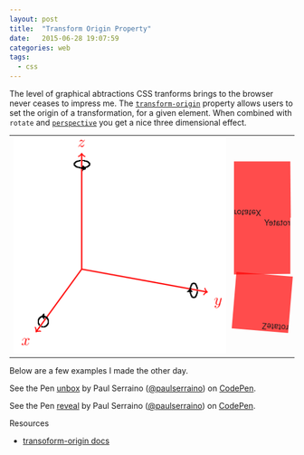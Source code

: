 ```yaml
---
layout: post
title:  "Transform Origin Property"
date:   2015-06-28 19:07:59
categories: web
tags:
  - css
---
```


<style>
  .rot {
  width: 100px;
  height: 100px;
  background-color: hsla( 0, 100%, 50%, 0.7 );
}

.rot-x {
  transform-origin: 0px 50px;
  animation: rotate-x 6s;
  animation-iteration-count: infinite;
}

.rot-y {
  transform-origin: 50px 0px;
  animation: rotate-y 6s;
  animation-iteration-count: infinite;
}

.rot-z {
  transform-origin: 50px 50px 0px;
  animation: rotate-z 6s;
  animation-iteration-count: infinite;
}

@keyframes rotate-x {
    0%   { transform: perspective(1000px) rotatex(0deg); }
    100% { transform: perspective(1000px) rotatex(360deg); }
}

@keyframes rotate-y {
    0%   { transform: perspective(1000px) rotateY(0deg); }
    100% { transform: perspective(1000px) rotateY(360deg); }
}

@keyframes rotate-z {
    0%   { transform: perspective(1000px) rotateZ(0deg); }
    100% { transform: perspective(1000px) rotateZ(360deg); }
}
</style>

The level of graphical abtractions CSS tranforms brings to the browser never ceases to impress me. The [`transform-origin`](https://developer.mozilla.org/en-US/docs/Web/CSS/transform-origin) property allows users to set the origin of a transformation, for a given element. When combined with `rotate` and [`perspective`](https://developer.mozilla.org/en-US/docs/Web/CSS/perspective) you get a nice three dimensional effect.

<table class="table">
  <tr>
    <td>
      <img src="/images/axis-of-rotation.png" alt="axis of rotation">
    </td>
    <td>
      <div class="rot-container col-1-2">
        <div class="rot rot-x">rotateX</div>
        <div class="rot rot-y">rotateY</div>
        <div class="rot rot-z">rotateZ</div>
      </div>
    </td>
  </tr>
</table>

Below are a few examples I made the other day.

<p data-height="268" data-theme-id="0" data-slug-hash="ZGvbZZ" data-default-tab="result" data-user="paulserraino" class='codepen'>See the Pen <a href='http://codepen.io/paulserraino/pen/ZGvbZZ/'>unbox</a> by Paul Serraino (<a href='http://codepen.io/paulserraino'>@paulserraino</a>) on <a href='http://codepen.io'>CodePen</a>.</p>
<script async src="//assets.codepen.io/assets/embed/ei.js"></script>

<p data-height="268" data-theme-id="0" data-slug-hash="zGpKzr" data-default-tab="result" data-user="paulserraino" class='codepen'>See the Pen <a href='http://codepen.io/paulserraino/pen/zGpKzr/'>reveal</a> by Paul Serraino (<a href='http://codepen.io/paulserraino'>@paulserraino</a>) on <a href='http://codepen.io'>CodePen</a>.</p>
<script async src="//assets.codepen.io/assets/embed/ei.js"></script>

Resources

- [transoform-origin docs](https://developer.mozilla.org/en-US/docs/Web/CSS/transform-origin)